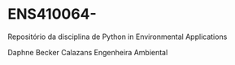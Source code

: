 # ENS410064-
Repositório da disciplina de Python in Environmental Applications

Daphne Becker Calazans
Engenheira Ambiental

